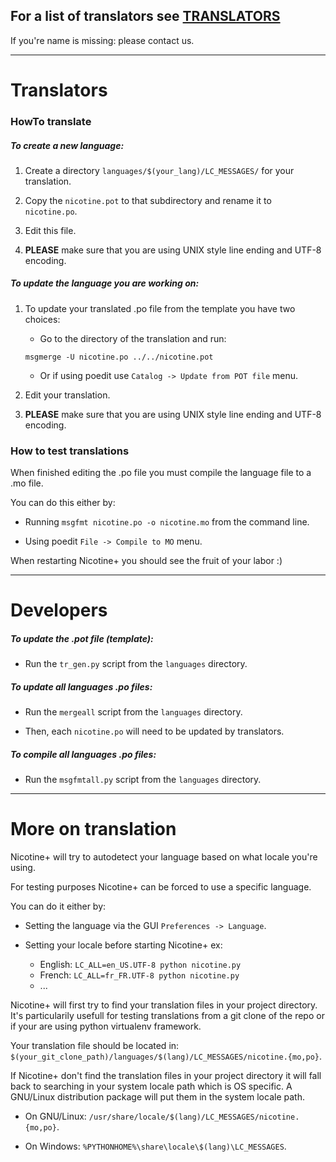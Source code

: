 ## For a list of translators see [TRANSLATORS](TRANSLATORS.md)

If you're name is missing: please contact us.

---

# Translators

### HowTo translate

##### To create a new language:

1. Create a directory `languages/$(your_lang)/LC_MESSAGES/` for your translation.

2. Copy the `nicotine.pot` to that subdirectory and rename it to `nicotine.po`.

3. Edit this file.

4. **PLEASE** make sure that you are using UNIX style line ending and UTF-8 encoding.

##### To update the language you are working on:

1. To update your translated .po file from the template you have two choices:

    * Go to the directory of the translation and run:

    `msgmerge -U nicotine.po ../../nicotine.pot`

    * Or if using poedit use `Catalog -> Update from POT file` menu.

2. Edit your translation.

3. **PLEASE** make sure that you are using UNIX style line ending and UTF-8 encoding.

### How to test translations

When finished editing the .po file you must compile the language file to a .mo file.

You can do this either by:

* Running `msgfmt nicotine.po -o nicotine.mo` from the command line.

* Using poedit `File -> Compile to MO` menu.

When restarting Nicotine+ you should see the fruit of your labor :)

---

# Developers

##### To update the .pot file (template):

* Run the `tr_gen.py` script from the `languages` directory.

##### To update all languages .po files:

* Run the `mergeall` script from the `languages` directory.

* Then, each `nicotine.po` will need to be updated by translators.

##### To compile all languages .po files:

* Run the `msgfmtall.py` script from the `languages` directory.

---

# More on translation

Nicotine+ will try to autodetect your language based on what locale you're using.

For testing purposes Nicotine+ can be forced to use a specific language.

You can do it either by:

* Setting the language via the GUI `Preferences -> Language`.

* Setting your locale before starting Nicotine+ ex:

    * English: `LC_ALL=en_US.UTF-8 python nicotine.py`
    * French: `LC_ALL=fr_FR.UTF-8 python nicotine.py`
    * ...

Nicotine+ will first try to find your translation files in your project directory.
It's particularily usefull for testing translations from a git clone of the repo or if your are using python virtualenv framework.

Your translation file should be located in:
`$(your_git_clone_path)/languages/$(lang)/LC_MESSAGES/nicotine.{mo,po}`.

If Nicotine+ don't find the translation files in your project directory it will fall back to searching in your system locale path which is OS specific. A GNU/Linux distribution package will put them in the system locale path.

* On GNU/Linux: `/usr/share/locale/$(lang)/LC_MESSAGES/nicotine.{mo,po}`.

* On Windows: `%PYTHONHOME%\share\locale\$(lang)\LC_MESSAGES`.
